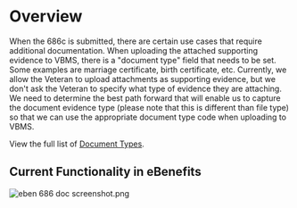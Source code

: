 # Overview

When the 686c is submitted, there are certain use cases that require additional documentation.  When uploading the attached supporting evidence to VBMS, there is a "document type" field that needs to be set. Some examples are marriage certificate, birth certificate, etc.  Currently, we allow the Veteran to upload attachments as supporting evidence, but we don't ask the Veteran to specify what type of evidence they are attaching.  We need to determine the best path forward that will enable us to capture the document evidence type (please note that this is different than file type) so that we can use the appropriate document type code when uploading to VBMS.  

View the full list of [Document Types](https://github.com/department-of-veterans-affairs/caseflow-commons/blob/master/app/models/caseflow/document_types.rb).


## Current Functionality in eBenefits
![eben 686 doc screenshot.png](https://images.zenhubusercontent.com/5d4b154f046a317fe3b7760e/65bc1a2a-5639-41cc-ad0d-0a08db59df87)
